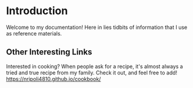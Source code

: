 # Introduction

Welcome to my documentation! Here in lies tidbits of information that I use as reference materials.

## Other Interesting Links

Interested in cooking? When people ask for a recipe, it's almost always a tried and true recipe from my family. Check it out, and feel free to add!
https://nripoli4810.github.io/cookbook/
